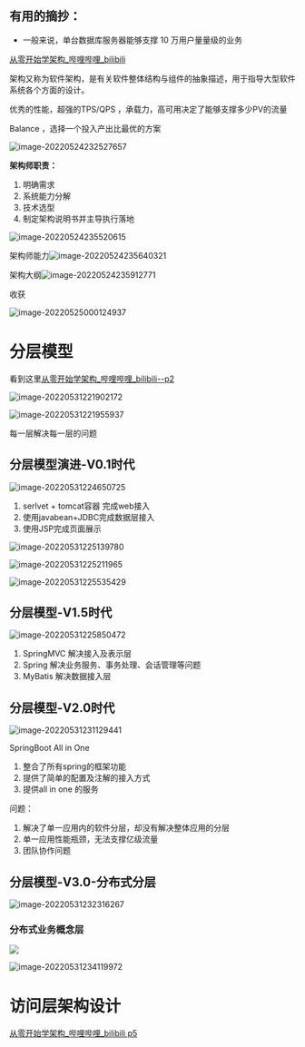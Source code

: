 ## 有用的摘抄：

* 一般来说，单台数据库服务器能够支撑 10 万用户量量级的业务

[从零开始学架构_哔哩哔哩_bilibili](https://www.bilibili.com/video/BV17T4y1v7Ji?spm_id_from=333.999.0.0)

架构又称为软件架构，是有关软件整体结构与组件的抽象描述，用于指导大型软件系统各个方面的设计。



优秀的性能，超强的TPS/QPS ，承载力，高可用决定了能够支撑多少PV的流量

Balance ，选择一个投入产出比最优的方案

![image-20220524232527657](.\..\笔记素材图\项目中的角色.png)

**架构师职责：**

1. 明确需求
2. 系统能力分解
3. 技术选型
4. 制定架构说明书并主导执行落地

![image-20220524235520615](..\笔记素材图\架构师成长.png)

架构师能力![image-20220524235640321](..\笔记素材图\架构师能力.png)

架构大纲![image-20220524235912771](..\笔记素材图\架构大纲.png)

收获

![image-20220525000124937](..\笔记素材图\收获.png)

# 分层模型

看到这里[从零开始学架构_哔哩哔哩_bilibili--p2](https://www.bilibili.com/video/BV17T4y1v7Ji?p=2&spm_id_from=pageDriver) 

![image-20220531221902172](./../笔记素材图/image-20220531221902172-16540067440831.png)

![image-20220531221955937](./../笔记素材图/image-20220531221955937-16540067978142.png)

每一层解决每一层的问题



## 分层模型演进-V0.1时代

![image-20220531224650725](./../笔记素材图/image-20220531224650725-16540084125833.png)

1. serlvet + tomcat容器 完成web接入
2. 使用javabean+JDBC完成数据层接入
3. 使用JSP完成页面展示

![image-20220531225139780](./../笔记素材图/image-20220531225139780-16540087008644.png)

![image-20220531225211965](./../笔记素材图/image-20220531225211965-16540087332355.png)

![image-20220531225535429](./../笔记素材图/image-20220531225535429-16540089366156.png)

## 分层模型-V1.5时代

![image-20220531225850472](./../笔记素材图/image-20220531225850472-16540091316417.png)

1. SpringMVC  解决接入及表示层
2. Spring          解决业务服务、事务处理、会话管理等问题
3. MyBatis       解决数据接入层

## 分层模型-V2.0时代

![image-20220531231129441](./../笔记素材图/image-20220531231129441.png)

SpringBoot All in One

1. 整合了所有spring的框架功能
2. 提供了简单的配置及注解的接入方式
3. 提供all in one 的服务

问题：

1. 解决了单一应用内的软件分层，却没有解决整体应用的分层
2. 单一应用性能瓶颈，无法支撑亿级流量
3. 团队协作问题



## 分层模型-V3.0-分布式分层

![image-20220531232316267](./../笔记素材图/image-20220531232316267-16540105977838.png)

### 分布式业务概念层

![ ](./../笔记素材图/image-20220531233107498-16540110690059.png)

![image-20220531234119972](./../笔记素材图/image-20220531234119972-16540116814301.png)

# 访问层架构设计

[从零开始学架构_哔哩哔哩_bilibili  p5](https://www.bilibili.com/video/BV17T4y1v7Ji?p=5&spm_id_from=pageDriver)